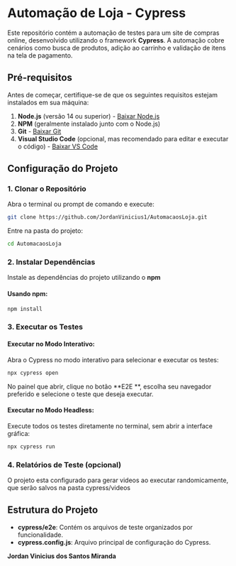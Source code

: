 # Automação de Loja - Cypress

Este repositório contém a automação de testes para um site de compras online, desenvolvido utilizando o framework **Cypress**. A automação cobre cenários como busca de produtos, adição ao carrinho e validação de itens na tela de pagamento.

## Pré-requisitos

Antes de começar, certifique-se de que os seguintes requisitos estejam instalados em sua máquina:

1. **Node.js** (versão 14 ou superior) - [Baixar Node.js](https://nodejs.org/)
2. **NPM** (geralmente instalado junto com o Node.js)
3. **Git** - [Baixar Git](https://git-scm.com/)
4. **Visual Studio Code** (opcional, mas recomendado para editar e executar o código) - [Baixar VS Code](https://code.visualstudio.com/)

## Configuração do Projeto

### 1. Clonar o Repositório

Abra o terminal ou prompt de comando e execute:

```bash
git clone https://github.com/JordanVinicius1/AutomacaosLoja.git
```

Entre na pasta do projeto:

```bash
cd AutomacaosLoja
```

### 2. Instalar Dependências

Instale as dependências do projeto utilizando o **npm** 

#### Usando npm:
```bash
npm install
```

### 3. Executar os Testes

#### Executar no Modo Interativo:
Abra o Cypress no modo interativo para selecionar e executar os testes:

```bash
npx cypress open
```

No painel que abrir, clique no botão **E2E **, escolha seu navegador preferido e selecione o teste que deseja executar.

#### Executar no Modo Headless:
Execute todos os testes diretamente no terminal, sem abrir a interface gráfica:

```bash
npx cypress run
```

### 4. Relatórios de Teste (opcional)
O projeto esta configurado para gerar videos ao executar randomicamente, que serão salvos na pasta cypress/videos

## Estrutura do Projeto

- **cypress/e2e**: Contém os arquivos de teste organizados por funcionalidade.
- **cypress.config.js**: Arquivo principal de configuração do Cypress.

**Jordan Vinicius dos Santos Miranda**
